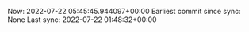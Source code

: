 Now: 2022-07-22 05:45:45.944097+00:00 Earliest commit since sync: None Last sync: 2022-07-22 01:48:32+00:00
